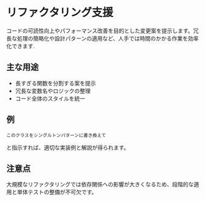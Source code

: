 # リファクタリング支援

コードの可読性向上やパフォーマンス改善を目的とした変更案を提示します。冗長な処理の簡略化や設計パターンの適用など、人手では時間のかかる作業を効率化できます.

## 主な用途
- 長すぎる関数を分割する案を提示
- 冗長な変数名やロジックの整理
- コード全体のスタイルを統一

## 例
```
このクラスをシングルトンパターンに書き換えて
```
と指示すれば、適切な実装例と解説が得られます。

## 注意点
大規模なリファクタリングでは依存関係への影響が大きくなるため、段階的な適用と単体テストの整備が不可欠です。
